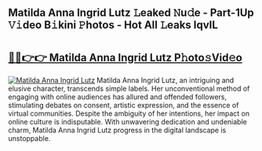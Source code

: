 ## Matilda Anna Ingrid Lutz 𝙻eaked 𝙽u𝚍e - Part-1Up 𝚅𝚒deo B𝚒kini 𝙿hotos - Hot All 𝙻eaks IqvIL

# <h2><a href="http://ld2sg47.urlbe.top/?page=Matilda+Anna+Ingrid+Lutz">🔗🔗👉👉 Matilda Anna Ingrid Lutz P𝚑oto𝚜Vid𝚎o</a></h2>

[![Matilda Anna Ingrid Lutz](https://i.imgur.com/eBuTRDB.gif)](http://ld2sg47.urlbe.top/?page=Matilda+Anna+Ingrid+Lutz)
Matilda Anna Ingrid Lutz, an intriguing and elusive character, transcends simple labels. Her unconventional method of engaging with online audiences has allured and offended followers, stimulating debates on consent, artistic expression, and the essence of virtual communities. Despite the ambiguity of her intentions, her impact on online culture is indisputable. With unwavering dedication and undeniable charm, Matilda Anna Ingrid Lutz progress in the digital landscape is unstoppable.

